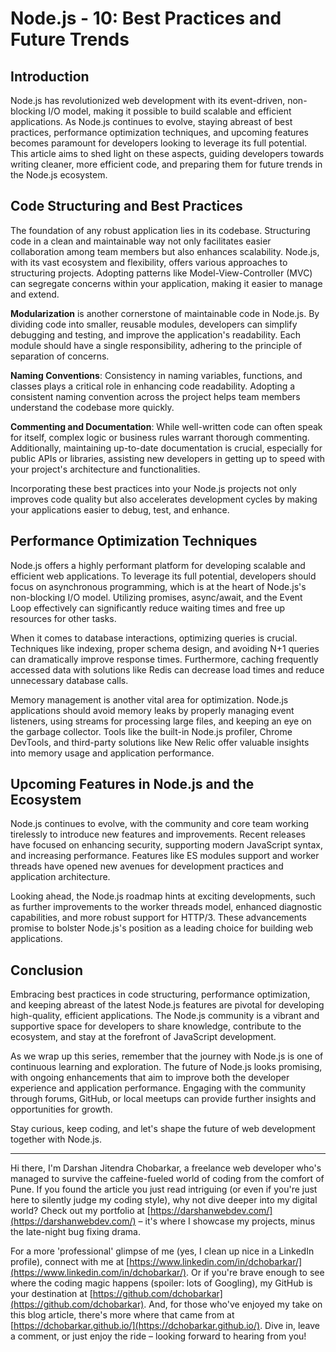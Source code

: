 # Node.js - 10: Best Practices and Future Trends

## Introduction

Node.js has revolutionized web development with its event-driven, non-blocking I/O model, making it possible to build scalable and efficient applications. As Node.js continues to evolve, staying abreast of best practices, performance optimization techniques, and upcoming features becomes paramount for developers looking to leverage its full potential. This article aims to shed light on these aspects, guiding developers towards writing cleaner, more efficient code, and preparing them for future trends in the Node.js ecosystem.

## Code Structuring and Best Practices

The foundation of any robust application lies in its codebase. Structuring code in a clean and maintainable way not only facilitates easier collaboration among team members but also enhances scalability. Node.js, with its vast ecosystem and flexibility, offers various approaches to structuring projects. Adopting patterns like Model-View-Controller (MVC) can segregate concerns within your application, making it easier to manage and extend.

**Modularization** is another cornerstone of maintainable code in Node.js. By dividing code into smaller, reusable modules, developers can simplify debugging and testing, and improve the application's readability. Each module should have a single responsibility, adhering to the principle of separation of concerns.

**Naming Conventions**: Consistency in naming variables, functions, and classes plays a critical role in enhancing code readability. Adopting a consistent naming convention across the project helps team members understand the codebase more quickly.

**Commenting and Documentation**: While well-written code can often speak for itself, complex logic or business rules warrant thorough commenting. Additionally, maintaining up-to-date documentation is crucial, especially for public APIs or libraries, assisting new developers in getting up to speed with your project's architecture and functionalities.

Incorporating these best practices into your Node.js projects not only improves code quality but also accelerates development cycles by making your applications easier to debug, test, and enhance.

## Performance Optimization Techniques

Node.js offers a highly performant platform for developing scalable and efficient web applications. To leverage its full potential, developers should focus on asynchronous programming, which is at the heart of Node.js's non-blocking I/O model. Utilizing promises, async/await, and the Event Loop effectively can significantly reduce waiting times and free up resources for other tasks.

When it comes to database interactions, optimizing queries is crucial. Techniques like indexing, proper schema design, and avoiding N+1 queries can dramatically improve response times. Furthermore, caching frequently accessed data with solutions like Redis can decrease load times and reduce unnecessary database calls.

Memory management is another vital area for optimization. Node.js applications should avoid memory leaks by properly managing event listeners, using streams for processing large files, and keeping an eye on the garbage collector. Tools like the built-in Node.js profiler, Chrome DevTools, and third-party solutions like New Relic offer valuable insights into memory usage and application performance.

## Upcoming Features in Node.js and the Ecosystem

Node.js continues to evolve, with the community and core team working tirelessly to introduce new features and improvements. Recent releases have focused on enhancing security, supporting modern JavaScript syntax, and increasing performance. Features like ES modules support and worker threads have opened new avenues for development practices and application architecture.

Looking ahead, the Node.js roadmap hints at exciting developments, such as further improvements to the worker threads model, enhanced diagnostic capabilities, and more robust support for HTTP/3. These advancements promise to bolster Node.js's position as a leading choice for building web applications.

## Conclusion

Embracing best practices in code structuring, performance optimization, and keeping abreast of the latest Node.js features are pivotal for developing high-quality, efficient applications. The Node.js community is a vibrant and supportive space for developers to share knowledge, contribute to the ecosystem, and stay at the forefront of JavaScript development.

As we wrap up this series, remember that the journey with Node.js is one of continuous learning and exploration. The future of Node.js looks promising, with ongoing enhancements that aim to improve both the developer experience and application performance. Engaging with the community through forums, GitHub, or local meetups can provide further insights and opportunities for growth.

Stay curious, keep coding, and let's shape the future of web development together with Node.js.

---

Hi there, I'm Darshan Jitendra Chobarkar, a freelance web developer who's managed to survive the caffeine-fueled world of coding from the comfort of Pune. If you found the article you just read intriguing (or even if you're just here to silently judge my coding style), why not dive deeper into my digital world? Check out my portfolio at [https://darshanwebdev.com/](https://darshanwebdev.com/) – it's where I showcase my projects, minus the late-night bug fixing drama.

For a more 'professional' glimpse of me (yes, I clean up nice in a LinkedIn profile), connect with me at [https://www.linkedin.com/in/dchobarkar/](https://www.linkedin.com/in/dchobarkar/). Or if you're brave enough to see where the coding magic happens (spoiler: lots of Googling), my GitHub is your destination at [https://github.com/dchobarkar](https://github.com/dchobarkar). And, for those who've enjoyed my take on this blog article, there's more where that came from at [https://dchobarkar.github.io/](https://dchobarkar.github.io/). Dive in, leave a comment, or just enjoy the ride – looking forward to hearing from you!
